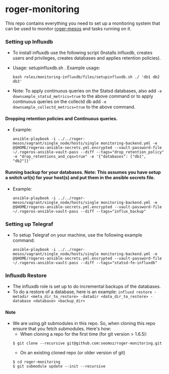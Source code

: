 # roger-monitoring

This repo contains everything you need to set up a monitoring system that can be used to monitor [roger-mesos](https://github.com/seomoz/roger-mesos) and tasks running on it.

### Setting up Influxdb
* To install influxdb use the following script (Installs influxdb, creates users and privileges, creates databases and applies retention policies).
* Usage: setupinfluxdb.sh <roger-monitoring repo dir> <databases>. Example usage: 
  ```
  bash roles/monitoring-influxdb/files/setupinfluxdb.sh ./ 'db1 db2 db3'  
  ```

* Note: To apply continuous queries on the Statsd databases, also add ```-e downsample_statsd_metrics=true``` to the above command or to apply continuous queries on the collectd db add ```-e downsample_collectd_metrics=true``` to the above command.
 
#### Dropping retention policies and Continuous queries. 
* Example:
  ```
  ansible-playbook -i ../../roger-mesos/vagrant/single_node/hosts/single monitoring-backend.yml -e @$HOME/rogeros-ansible-secrets.yml.encrypted --vault-password-file ~/.rogeros-ansible-vault-pass --diff --tags="drop_retention_policy" -e "drop_retentions_and_cqs=true" -e '{"databases": ["db1", "db2"]}'
  ```

#### Running backup for your databases. Note: This assumes you have setup a snitch url(s) for your host(s) and put them in the ansible secrets file.
* Example:
  ```
  ansible-playbook -i ../../roger-mesos/vagrant/single_node/hosts/single monitoring-backend.yml -e @$HOME/rogeros-ansible-secrets.yml.encrypted --vault-password-file ~/.rogeros-ansible-vault-pass --diff --tags="influx_backup"
  ```

### Setting up Telegraf 
* To setup Telegraf on your machine, use the following example command:
  ```
  ansible-playbook -i ../../roger-mesos/vagrant/single_node/hosts/single monitoring-backend.yml -e @$HOME/rogeros-ansible-secrets.yml.encrypted --vault-password-file ~/.rogeros-ansible-vault-pass --diff --tags="statsd-fe-influxdb"
  ```

### Influxdb Restore
* The influxdb role is set up to do incremental backups of the databases.
* To do a restore of a database, here is an example:
  ``` influxd restore -metadir <meta_dir_to_restore> -datadir <data_dir_to_restore> -database <database> <backup_dir>  ```

#### Note
* We are using git submodules in this repo. So, when cloning this repo ensure that you fetch submodules. Here's how:
  * When cloning a repo for the first time (for git version > 1.6.5):
  ```
  $ git clone --recursive git@github.com:seomoz/roger-monitoring.git
  ```
  * On an existing cloned repo (or older version of git)
  ```
  $ cd roger-monitoring
  $ git submodule update --init --recursive
  ```
